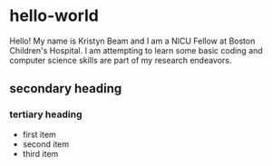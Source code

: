 # hello-world

Hello! My name is Kristyn Beam and I am a NICU Fellow at Boston Children's Hospital. I am attempting to learn some basic coding and computer science skills are part of my research endeavors. 
## secondary heading
### tertiary heading
* first item
* second item
* third item
